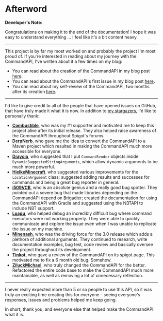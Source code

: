 # Afterword

<div class="example">

**Developer's Note:**

Congratulations on making it to the end of the documentation! I hope it was easy to understand everything ... I feel like it's a bit content heavy.

-----

This project is by far my most worked on and probably the project I'm most proud of. If you're interested in reading about my journey with the CommandAPI, I've written about it a few times on my blog:

- You can read about the creation of the CommandAPI in my blog post [here](https://www.jorel.dev/blog/Creating-the-CommandAPI/).
- You can read about the CommandAPI's first issue in my blog post [here](https://www.jorel.dev/blog/Run-commands-as-chickens/).
- You can read about my self-review of the CommandAPI, two months after its creation [here](https://www.jorel.dev/blog/Return-of-the-Command-API/).

-----

I'd like to give credit to all of the people that have opened issues on GitHub, that have truly made it what it is now. In addition to [my stargazers](https://github.com/JorelAli/CommandAPI/stargazers), I'd like to personally thank:
- **[Combustible](https://github.com/Combustible)**, who was my #1 supporter and motivated me to keep this project alive after its initial release. They also helped raise awareness of the CommandAPI throughout Spigot's forums.
- **[DerpNerb](https://github.com/DerpNerb)**, who gave me the idea to convert the CommandAPI to a Maven project which resulted in making the CommandAPI much more accessible for everyone.
- **[Draycia](https://github.com/Draycia)**, who suggested that I put `CommandSender` objects inside `DynamicSuggestedStringArguments`, which allow dynamic arguments to be much more powerful.
- **[HielkeMinecraft](https://github.com/HielkeMinecraft)**, who suggested various improvements for the `LocationArgument` class; suggested adding results and successes for commands and being a great bug reporter in general.
- **[i509VCB](https://github.com/i509VCB)**, who is an absolute genius and a really good bug spotter. They pointed out a severe bug that made libraries depending on the CommandAPI depend on Brigadier; created the documentation for using the CommandAPI with Gradle and suggested using the NBTAPI to include NBT support.
- **[Loapu](https://github.com/Loapu)**, who helped debug an incredibly difficult bug where command executors were not working properly. They were able to quickly communicate and explore the issue even when I was unable to replicate the issue on my machine.
- **[Minenash](https://github.com/Minenash)**, who was the driving force for the 3.0 release which adds a plethora of additional arguments. They continued to research, write documentation examples, bug test, code review and basically oversee the project throughout its development.
- **[Tinkot](https://github.com/Tinkot)**, who gave a review of the CommandAPI on its spigot page. This motivated me to fix a 6 month old bug. Somehow.
- **[ZiluckMichael](https://github.com/ZiluckMichael)**, who truly changed the CommandAPI for the better. Refactored the entire code base to make the CommandAPI much more maintainable, as well as removing a lot of unnecessary reflection.

-----

I never really expected more than 5 or so people to use this API, so it was truly an exciting time creating this for everyone - seeing everyone's responses, issues and problems helped me keep going.

In short, thank you, and everyone else that helped make the CommandAPI what it is.

</div>
